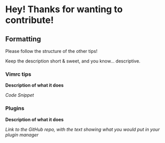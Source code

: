 # Hey! Thanks for wanting to contribute!

## Formatting

Please follow the structure of the other tips!

Keep the description short & sweet, and you know... descriptive.

### Vimrc tips

**Description of what it does**

*Code Snippet*

### Plugins

**Description of what it does**

*Link to the GitHub repo, with the text showing what you would put in your plugin manager*
